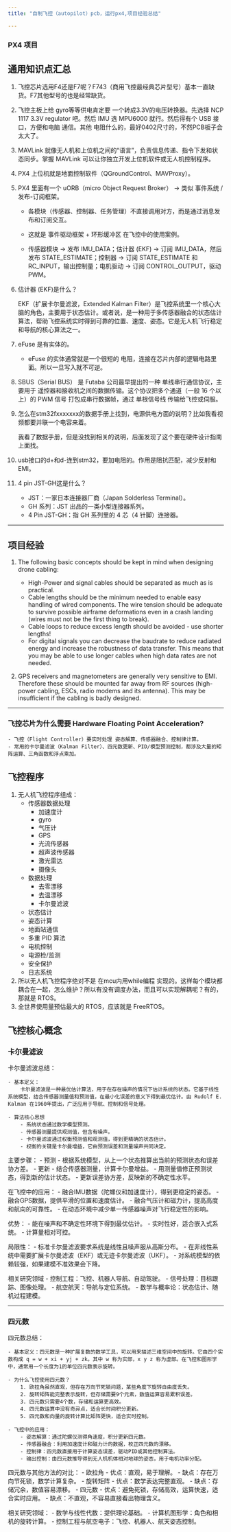 ```yaml
---
title: "自制飞控（autopilot）pcb，运行px4,项目经验总结"

---
```



### PX4 项目




## 通用知识点汇总

1. 飞控芯片选用F4还是F7呢？F743（商用飞控最经典芯片型号）基本一直缺货。F7其他型号的也是经常缺货。
2. 飞控主板上给 gyro等等供电肯定要 一个转成3.3V的电压转换器。先选择 NCP 1117 3.3V regulator 吧。然后 IMU 选 MPU6000 就行。然后得有个 USB 接口，方便和电脑 通信。其他 电阻什么的，最好0402尺寸的，不然PCB板子会太大了。
3. MAVLink 就像无人机和上位机之间的“语言”，负责信息传递、指令下发和状态同步。掌握 MAVLink 可以让你独立开发上位机软件或无人机控制程序。
4. PX4 上位机就是地面控制软件（QGroundControl、MAVProxy）。
5. PX4 里面有一个 uORB（micro Object Request Broker） → 类似 事件系统 / 发布-订阅框架。

    - 各模块（传感器、控制器、任务管理）不直接调用对方，而是通过消息发布和订阅交互。

    - 这就是 事件驱动框架 + 环形缓冲区 在飞控中的使用案例。
    - 传感器模块 → 发布 IMU_DATA；估计器 (EKF) → 订阅 IMU_DATA，然后发布 STATE_ESTIMATE；控制器 → 订阅 STATE_ESTIMATE 和 RC_INPUT，输出控制量；电机驱动 → 订阅 CONTROL_OUTPUT，驱动 PWM。
6. 估计器 (EKF)是什么？

    EKF（扩展卡尔曼滤波，Extended Kalman Filter）是飞控系统里一个核心大脑的角色，主要用于状态估计。或者说，是一种用于多传感器融合的状态估计算法，帮助飞控系统实时得到可靠的位置、速度、姿态。它是无人机飞行稳定和导航的核心算法之一。
7. eFuse 是有实体的。

    - eFuse 的实体通常就是一个很短的 电阻，连接在芯片内部的逻辑电路里面。所以一旦写入就不可逆。
8. SBUS（Serial BUS） 是 Futaba 公司最早提出的一种 单线串行通信协议，主要用于 遥控器和接收机之间的数据传输。这个协议把多个通道（一般 16 个以上）的 PWM 信号 打包成串行数据帧，通过 单根信号线 传输给飞控或伺服。
9. 怎么在stm32fxxxxxxx的数据手册上找到，电源供电方面的说明？比如我看视频都要并联一个电容来着。

    我看了数据手册，但是没找到相关的说明，后面发现了这个要在硬件设计指南上面找。
10. usb接口的d+和d-连到stm32，要加电阻的。作用是阻抗匹配，减少反射和 EMI。
11. 4 pin JST-GH这是什么？

    - JST：一家日本连接器厂商（Japan Solderless Terminal）。
    - GH 系列：JST 出品的一类小型连接器系列。
    - 4 Pin JST-GH：指 GH 系列里的 4 芯（4 针脚）连接器。



---

## 项目经验

1. The following basic concepts should be kept in mind when designing drone cabling:

    - High-Power and signal cables should be separated as much as is practical.
    - Cable lengths should be the minimum needed to enable easy handling of wired components. The wire tension should be adequate to survive possible airframe deformations even in a crash landing (wires must not be the first thing to break).
    - Cable loops to reduce excess length should be avoided - use shorter lengths!
    - For digital signals you can decrease the baudrate to reduce radiated energy and increase the robustness of data transfer. This means that you may be able to use longer cables when high data rates are not needed.
2. GPS receivers and magnetometers are generally very sensitive to EMI. Therefore these should be mounted far away from RF sources (high-power cabling, ESCs, radio modems and its antenna). This may be insufficient if the cabling is badly designed.

---

### 飞控芯片为什么需要 Hardware Floating Point Acceleration?
    
    - 飞控（Flight Controller）要实时处理 姿态解算、传感器融合、控制律计算。
    - 常用的卡尔曼滤波（Kalman Filter）、四元数更新、PID/模型预测控制，都涉及大量的矩阵运算、三角函数和浮点乘加。


## 飞控程序

1. 无人机飞控程序组成：
    - 传感器数据处理
        - 加速度计
        - gyro
        - 气压计
        - GPS 
        - 光流传感器
        - 超声波传感器
        - 激光雷达
        - 摄像头
    - 数据处理
        - 去零漂移
        - 去温漂移
        - 卡尔曼滤波
    - 状态估计
    - 姿态计算
    - 地面站通信
    - 多重 PID 算法
    - 电机控制
    - 电源检/监测
    - 安全保护
    - 日志系统
2.  所以无人机飞控程序绝对不是 在mcu内用while编程 实现的。这样每个模块都耦合在一起，怎么维护？所以有没有调度办法，而且可以实现解耦呢？有的，那就是 RTOS。
3. 全世界使用量预估最大的 RTOS，应该就是 FreeRTOS。


## 飞控核心概念



### 卡尔曼滤波

卡尔曼滤波总结：

    - 基本定义：
        卡尔曼滤波是一种最优估计算法，用于在存在噪声的情况下估计系统的状态。它基于线性系统模型，结合传感器测量值和预测值，在最小化误差的意义下得到最优估计。由 Rudolf E. Kalman 在1960年提出，广泛应用于导航、控制和信号处理。

    - 算法核心思想
        - 系统状态通过数学模型预测。
        - 传感器测量提供观测值，但含有噪声。
        - 卡尔曼滤波通过权衡预测值和观测值，得到更精确的状态估计。
        - 权衡的关键是卡尔曼增益，它由预测误差和测量噪声共同决定。

主要步骤：
    - 预测
        - 根据系统模型，从上一个状态推算出当前的预测状态和误差协方差。
    - 更新
        - 结合传感器测量，计算卡尔曼增益。
        - 用测量值修正预测状态，得到新的估计状态。
        - 更新误差协方差，反映新的不确定性水平。

在飞控中的应用：
    - 融合IMU数据（陀螺仪和加速度计），得到更稳定的姿态。
    - 融合GPS数据，提供平滑的位置和速度估计。
    - 融合气压计和磁力计，提高高度和航向的可靠性。
    - 在动态环境中减少单一传感器噪声对飞行稳定性的影响。

优势：
    - 能在噪声和不确定性环境下得到最优估计。
    - 实时性好，适合嵌入式系统。
    - 计算量相对可控。

局限性：
    - 标准卡尔曼滤波要求系统是线性且噪声服从高斯分布。
    - 在非线性系统中需要扩展卡尔曼滤波（EKF）或无迹卡尔曼滤波（UKF）。
    - 对系统模型的依赖较强，如果建模不准效果会下降。

相关研究领域
    - 控制工程：飞控、机器人导航、自动驾驶。
    - 信号处理：目标跟踪、图像处理。
    - 航空航天：导航与定位系统。
    - 数学与概率论：状态估计、随机过程建模。

---

### 四元数

四元数总结：

    - 基本定义：四元数是一种扩展复数的数学工具，可以用来描述三维空间中的旋转。它由四个实数构成 q = w + xi + yj + zk。其中 w 称为实部，x y z 称为虚部。在飞控和图形学中，通常用一个长度为1的单位四元数表示旋转。

    - 为什么飞控使用四元数？
        1. 欧拉角虽然直观，但存在万向节死锁问题，某些角度下旋转自由度丢失。
        2. 旋转矩阵能完整表示旋转，但存储需要9个元素，数值运算容易累积误差。
        3. 四元数只需要4个数，存储和运算更高效。
        4. 四元数运算中没有奇异点，适合长时间积分更新。
        5. 四元数和向量的旋转计算比矩阵更快，适合实时控制。

    - 飞控中的应用：
        - 姿态解算：通过陀螺仪测得角速度，积分更新四元数。
        - 传感器融合：利用加速度计和磁力计的数据，校正四元数的漂移。
        - 控制律：四元数直接用于计算姿态误差，驱动PID或其他控制算法。
        - 输出控制：由四元数推导得到无人机机体相对地球的姿态，用于电机功率分配。

四元数与其他方法的对比：
    - 欧拉角
        - 优点：直观，易于理解。
        - 缺点：存在万向节死锁，数学计算复杂。
    - 旋转矩阵
        - 优点：数学表达完整直观。
        - 缺点：存储冗余，数值容易漂移。
    - 四元数
        - 优点：避免死锁，存储高效，运算快速，适合实时应用。
        - 缺点：不直观，不容易直接看出物理含义。

相关研究领域：
    - 数学与线性代数：提供理论基础。
    - 计算机图形学：角色和相机的旋转计算。
    - 控制工程与航空电子：飞控、机器人、航天姿态控制。
